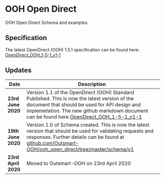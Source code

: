 # OOH Open Direct

OOH Open Direct Schema and examples

## Specification

The latest OpenDirect (OOH) 1.5.1 specification can be found here: [OpenDirect_OOH_1-5-1_v1-1](https://github.com/Outsmart-OOH/ooh_open_direct/blob/master/docs/v1-1/OpenDirect_OOH_1-5-1_v1-1.md)

## Updates

| Date | Description |
|------|-------------|
|**23rd June 2020**| Version 1.1 of the OpenDirect (OOH) Standard Published. This is now the latest version of the document that should be used for API design and implemetation. The new github markdown document can be found here [OpenDirect_OOH_1-5-1_v1-1](https://github.com/Outsmart-OOH/ooh_open_direct/blob/master/docs/v1-1/OpenDirect_OOH_1-5-1_v1-1.md) |
| **19th June 2020** | Version 1.0 of Schema created. This is now the latest version that should be used for validating requests and responses. Further details can be found at [github.com/Outsmart-OOH/ooh_open_direct/tree/master/schema/v1](https://github.com/Outsmart-OOH/ooh_open_direct/tree/master/schema/v1) |
| **23rd April 2020** | Moved to Outsmart-OOH on 23rd April 2020 |
